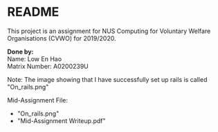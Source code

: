 # README

This project is an assignment for NUS Computing for Voluntary Welfare Organisations (CVWO) for 2019/2020.

<strong>Done by:</strong> <br>
Name: Low En Hao <br>
Matrix Number: A0200239U

Note: The image showing that I have successfully set up rails is called "On_rails.png"

Mid-Assignment File:
<ul>
  <li>"On_rails.png"</li>
  <li>"Mid-Assignment Writeup.pdf"</li>
</ul>  